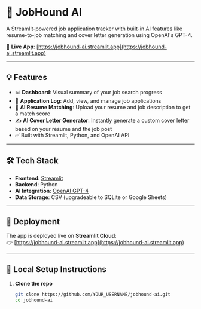 # 🐾 JobHound AI

A Streamlit-powered job application tracker with built-in AI features like resume-to-job matching and cover letter generation using OpenAI's GPT-4.

🔗 **Live App**: [https://jobhound-ai.streamlit.app](https://jobhound-ai.streamlit.app)

---

## 💡 Features

- 📊 **Dashboard**: Visual summary of your job search progress
- 📝 **Application Log**: Add, view, and manage job applications
- 🤖 **AI Resume Matching**: Upload your resume and job description to get a match score
- ✍️ **AI Cover Letter Generator**: Instantly generate a custom cover letter based on your resume and the job post
- ✅ Built with Streamlit, Python, and OpenAI API

---

## 🛠️ Tech Stack

- **Frontend**: [Streamlit](https://streamlit.io/)
- **Backend**: Python
- **AI Integration**: [OpenAI GPT-4](https://platform.openai.com/)
- **Data Storage**: CSV (upgradeable to SQLite or Google Sheets)

---

## 🚀 Deployment

The app is deployed live on **Streamlit Cloud**:  
👉 [https://jobhound-ai.streamlit.app](https://jobhound-ai.streamlit.app)

---

## 🧰 Local Setup Instructions

1. **Clone the repo**
   ```bash
   git clone https://github.com/YOUR_USERNAME/jobhound-ai.git
   cd jobhound-ai
